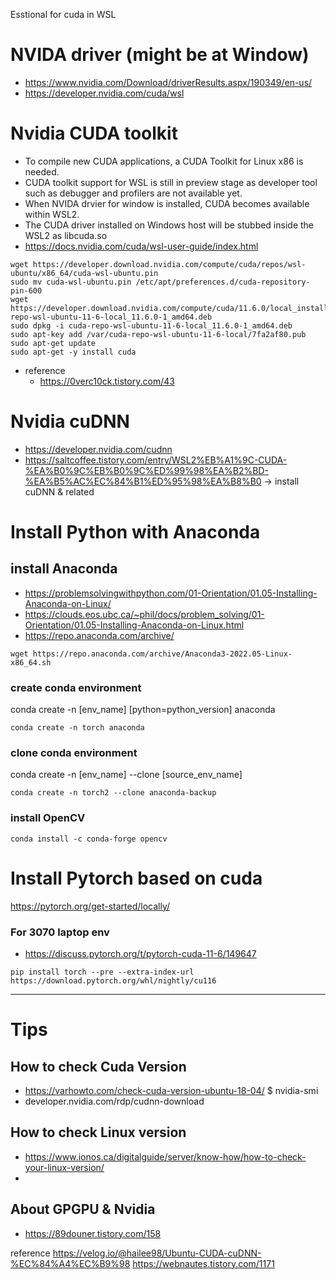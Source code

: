 Esstional for cuda in WSL


# NVIDA driver (might be at Window)
  - https://www.nvidia.com/Download/driverResults.aspx/190349/en-us/
  - https://developer.nvidia.com/cuda/wsl

# Nvidia CUDA toolkit
  - To compile new CUDA applications, a CUDA Toolkit for Linux x86 is needed.
  - CUDA toolkit support for WSL is still in preview stage as developer tool such as debugger and profilers are not available yet.
  - When NVIDA drvier for window is installed, CUDA becomes available within WSL2. 
  - The CUDA driver installed on Windows host will be stubbed inside the WSL2 as libcuda.so
  - https://docs.nvidia.com/cuda/wsl-user-guide/index.html

```	
wget https://developer.download.nvidia.com/compute/cuda/repos/wsl-ubuntu/x86_64/cuda-wsl-ubuntu.pin	
sudo mv cuda-wsl-ubuntu.pin /etc/apt/preferences.d/cuda-repository-pin-600	
wget https://developer.download.nvidia.com/compute/cuda/11.6.0/local_installers/cuda-repo-wsl-ubuntu-11-6-local_11.6.0-1_amd64.deb
sudo dpkg -i cuda-repo-wsl-ubuntu-11-6-local_11.6.0-1_amd64.deb	
sudo apt-key add /var/cuda-repo-wsl-ubuntu-11-6-local/7fa2af80.pub
sudo apt-get update	
sudo apt-get -y install cuda	
```

  - reference
    - https://0verc10ck.tistory.com/43

# Nvidia cuDNN
  - https://developer.nvidia.com/cudnn 
  - https://saltcoffee.tistory.com/entry/WSL2%EB%A1%9C-CUDA-%EA%B0%9C%EB%B0%9C%ED%99%98%EA%B2%BD-%EA%B5%AC%EC%84%B1%ED%95%98%EA%B8%B0
    -> install cuDNN & related

# Install Python with Anaconda
## install Anaconda
- https://problemsolvingwithpython.com/01-Orientation/01.05-Installing-Anaconda-on-Linux/
- https://clouds.eos.ubc.ca/~phil/docs/problem_solving/01-Orientation/01.05-Installing-Anaconda-on-Linux.html
- https://repo.anaconda.com/archive/
```
wget https://repo.anaconda.com/archive/Anaconda3-2022.05-Linux-x86_64.sh
```
### create conda environment
conda create -n [env_name] [python=python_version] anaconda
```
conda create -n torch anaconda
```
  
### clone conda environment
conda create -n [env_name] --clone [source_env_name]
```
conda create -n torch2 --clone anaconda-backup
```

### install OpenCV
```
conda install -c conda-forge opencv
```

# Install Pytorch based on cuda
https://pytorch.org/get-started/locally/
### For 3070 laptop env
- https://discuss.pytorch.org/t/pytorch-cuda-11-6/149647

```
pip install torch --pre --extra-index-url https://download.pytorch.org/whl/nightly/cu116
```


<hr>

# Tips
## How to check Cuda Version
  - https://varhowto.com/check-cuda-version-ubuntu-18-04/
    $ nvidia-smi
  - developer.nvidia.com/rdp/cudnn-download 

## How to check Linux version
  - https://www.ionos.ca/digitalguide/server/know-how/how-to-check-your-linux-version/
  - 

## About GPGPU & Nvidia
  - https://89douner.tistory.com/158




reference
https://velog.io/@hailee98/Ubuntu-CUDA-cuDNN-%EC%84%A4%EC%B9%98
https://webnautes.tistory.com/1171
